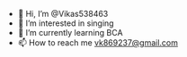 - 👋 Hi, I’m @Vikas538463
- 👀 I’m interested in singing
- 🌱 I’m currently learning BCA
- 📫 How to reach me vk869237@gmail.com
